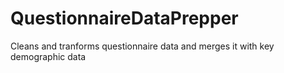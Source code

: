 # QuestionnaireDataPrepper
Cleans and tranforms questionnaire data and merges it with key demographic data
